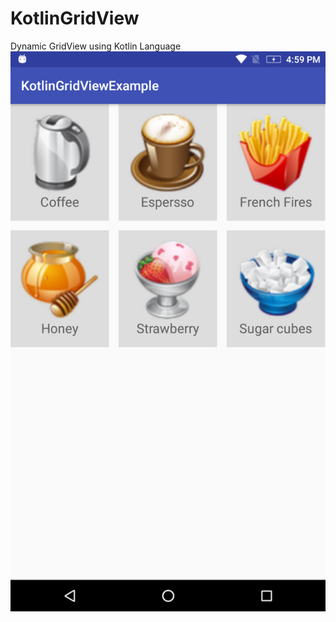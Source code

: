 # KotlinGridView
Dynamic GridView using Kotlin Language
![ScreenShot](https://github.com/Rameshsam/KotlinGridView/blob/master/device-2017-12-06-165920.png)
